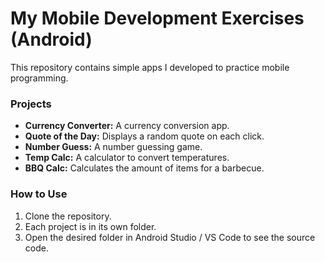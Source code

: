 # My Mobile Development Exercises (Android)

This repository contains simple apps I developed to practice mobile programming.

### Projects

* **Currency Converter:** A currency conversion app.
* **Quote of the Day:** Displays a random quote on each click.
* **Number Guess:** A number guessing game.
* **Temp Calc:** A calculator to convert temperatures.
* **BBQ Calc:** Calculates the amount of items for a barbecue.

### How to Use

1.  Clone the repository.
2.  Each project is in its own folder.
3.  Open the desired folder in Android Studio / VS Code to see the source code.
